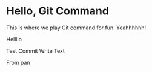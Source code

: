 # Hello, Git Command

This is where we play Git command for fun. Yeahhhhhh!

Hellllo

Test Commit
Write Text

From pan
